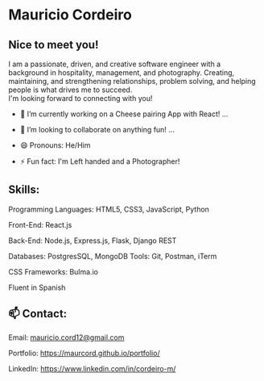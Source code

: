 # Mauricio Cordeiro


## Nice to meet you! 
I am a passionate, driven, and creative software engineer with a background in hospitality, management, and photography. Creating, maintaining, and strengthening relationships, problem solving, and helping people is what drives me to succeed.  
               I'm looking forward to connecting with you!


- 🔭 I’m currently working on a Cheese pairing App with React! ...

- 👯 I’m looking to collaborate on anything fun! ...


- 😄 Pronouns: He/Him

- ⚡ Fun fact: I'm Left handed and a Photographer!


## Skills:
Programming Languages: HTML5, CSS3, JavaScript, Python

Front-End: React.js 

Back-End: Node.js, Express.js, Flask, Django REST

Databases: PostgresSQL, MongoDB Tools: Git, Postman, iTerm 

CSS Frameworks: Bulma.io

Fluent in Spanish

## 📫 Contact: 
Email: mauricio.cord12@gmail.com

Portfolio: https://maurcord.github.io/portfolio/
 
LinkedIn: https://www.linkedin.com/in/cordeiro-m/ 
